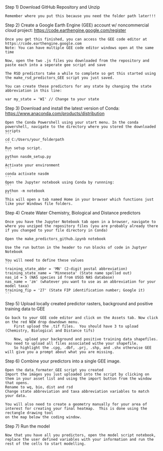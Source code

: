 Step 1) Download GitHub Repository and Unzip
	
	Remember where you put this because you need the folder path later!!!

Step 2) Create a Google Earth Engine (GEE) account w/ noncommercial cloud project: https://code.earthengine.google.com/register
	
	Once you get this finished, you can access the GEE code editor at https://code.earthengine.google.com
	Note: You can have multiple GEE code editor windows open at the same time
	
	Now, open the two .js files you downloaded from the repository and paste each into a seperate gee script and save
	
	The RSD predictors take a while to complete so get this started using the make_rsd_predictors_GEE script you just saved.  
	
	You can create these predictors for any state by changing the state abbreviation in this line:
	
	var my_state = 'WI' // Change to your state
	   

Step 3) Download and install the latest version of Conda: https://www.anaconda.com/products/distribution

	Open the Conda Powershell using your start menu. In the conda powershell, navigate to the directory where you stored the downloaded scripts
	```
	cd C:/Users/your_folderpath
	```
	Run setup script.  
	```
	python nasdm_setup.py
	```
	Activate your environment
	```
	conda activate nasdm
	```
	Open the Jupyter notebook using Conda by runnning:
	```
	python -m notebook
	```
	This will open a tab named Home in your browser which functions just like your Windows file folders.

Step 4) Create Water Chemistry, Biological and Distance predictors
	
	Once you have the Jupyter Notebook tab open in a browser, navigate to where you unziped the repository files (you are probably already there if you changed to your file directory in Conda)

	Open the make_predictors_github.ipynb notebook

	Use the run button in the header to run blocks of code in Juptyer Notebook

	You will need to define these values
	```
	training_state_abbr = 'MN' (2-digit postal abbreviation)
	training_state_name = 'Minnesota' (State name spelled out)
	nas_id = 5 (NAS species id from USGS NAS database)
	nas_name = 'zm' (whatever you want to use as an abbreviation for your model taxa)
	training_fip = '27' (State FIP identification number; Google it)
	```
	
	

Step 5) Upload locally created predictor rasters, background and positive training data to GEE
	
	Go back to your GEE code editor and click on the Assets tab. Now click on the red NEW drop downdown menu.
		First upload the .tif files.  You should have 3 to upload (Chemistry, Biological and Distance tifs)
		
		Now, upload your background and positive training data shapefiles. You need to upload all files associated withe your shapefile. 
		So highlight the .cpg, .dbf, .prj, .shp, and .shx otherwise GEE will give you a prompt about what you are missing.
	


Step 6) Combine your predictors into a single GEE image.
	
	Open the data_formater_GEE script you created
	Import the images you just uploaded into the script by clicking on them in your asset list and using the import button from the window that opens.
	Rename to wq, bio, dist and rsd
	Change state abbreviation and taxa abbreviation variables to match your data.

	You will also need to create a geometry manually for your area of interest for creating your final heatmap.  This is done using the rectangle drawing tool
	on the map below the coding window. 
	
Step 7) Run the model

	Now that you have all you predictors, open the model script notebook, replace the user defined variables with your information and run the rest of the cells to start modelling. 

